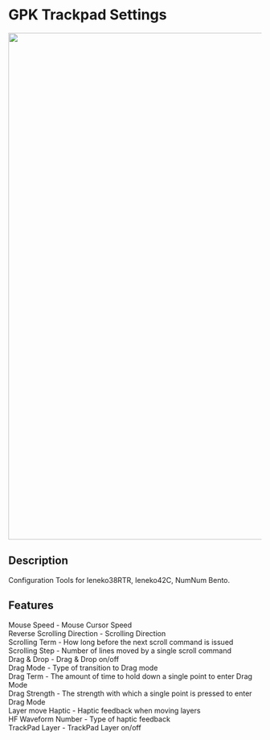 # GPK Trackpad Settings
<img width="1007" src="https://github.com/user-attachments/assets/9acf0d9b-062b-4fe4-a154-b231047f1c7c">

## Description
Configuration Tools for Ieneko38RTR, Ieneko42C, NumNum Bento.

## Features
Mouse Speed - Mouse Cursor Speed\
Reverse Scrolling Direction - Scrolling Direction\
Scrolling Term - How long before the next scroll command is issued\
Scrolling Step - Number of lines moved by a single scroll command\
Drag & Drop - Drag & Drop on/off\
Drag Mode - Type of transition to Drag mode\
Drag Term - The amount of time to hold down a single point to enter Drag Mode\
Drag Strength - The strength with which a single point is pressed to enter Drag Mode\
Layer move Haptic - Haptic feedback when moving layers\
HF Waveform Number - Type of haptic feedback\
TrackPad Layer - TrackPad Layer on/off
